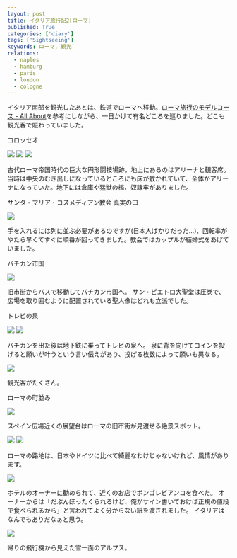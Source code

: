 ```yaml
---
layout: post
title: イタリア旅行記2[ローマ]
published: True
categories: ['diary']
tags: ['Sightseeing']
keywords: ローマ, 観光
relations:
  - naples
  - hamburg
  - paris
  - london
  - cologne
---
```


イタリア南部を観光したあとは、鉄道でローマへ移動。[ローマ旅行のモデルコース - All About](http://allabout.co.jp/gm/gc/7407/)を参考にしながら、一日かけて有名どころを巡りました。どこも観光客で賑わっていました。

<p class="injection-center">コロッセオ</p>

<img src="https://dl.dropboxusercontent.com/u/12208857/img/roma01.jpg" class="image-on-frame">

<img src="https://dl.dropboxusercontent.com/u/12208857/img/roma02.jpg" class="image-on-frame">

<img src="https://dl.dropboxusercontent.com/u/12208857/img/roma03.jpg" class="image-on-frame">

古代ローマ帝国時代の巨大な円形闘技場跡。地上にあるのはアリーナと観客席。当時は中央のむき出しになっているところにも床が敷かれていて、全体がアリーナになっていた。地下には倉庫や猛獣の檻、奴隷牢がありました。

<p class="injection-center">サンタ・マリア・コスメディアン教会 真実の口</p>

<img src="https://dl.dropboxusercontent.com/u/12208857/img/roma11.jpg" class="image-on-frame">

手を入れるには列に並ぶ必要があるのですが(日本人ばかりだった...)、回転率がやたら早くてすぐに順番が回ってきました。教会ではカップルが結婚式をあげていました。

<p class="injection-center">バチカン市国</p>

<img src="https://dl.dropboxusercontent.com/u/12208857/img/roma31.jpg" class="image-on-frame">

旧市街からバスで移動してバチカン市国へ。
サン・ピエトロ大聖堂は圧巻で、広場を取り囲むように配置されている聖人像はどれも立派でした。

<p class="injection-center">トレビの泉</p>

<img src="https://dl.dropboxusercontent.com/u/12208857/img/roma21.jpg" class="image-on-frame">

<img src="https://dl.dropboxusercontent.com/u/12208857/img/roma22.jpg" class="image-on-frame">

バチカンを出た後は地下鉄に乗ってトレビの泉へ。
泉に背を向けてコインを投げると願いが叶うという言い伝えがあり、投げる枚数によって願いも異なる。

<img src="https://dl.dropboxusercontent.com/u/12208857/img/roma23.jpg" class="image-on-frame">

観光客がたくさん。

<p class="injection-center">ローマの町並み</p>

<img src="https://dl.dropboxusercontent.com/u/12208857/img/roma41.jpg" class="image-on-frame">

スペイン広場近くの展望台はローマの旧市街が見渡せる絶景スポット。

<img src="https://dl.dropboxusercontent.com/u/12208857/img/roma42.jpg" class="image-on-frame">

<img src="https://dl.dropboxusercontent.com/u/12208857/img/roma43.jpg" class="image-on-frame">

ローマの路地は、日本やドイツに比べて綺麗なわけじゃないけれど、風情があります。

<img src="https://dl.dropboxusercontent.com/u/12208857/img/roma44.jpg" class="image-on-frame">

ホテルのオーナーに勧められて、近くのお店でボンゴレビアンコを食べた。
オーナーからは「だぶんぼったくられるけど、俺がサイン書いておけば正規の値段で食べられるから」と言われてよく分からない紙を渡されました。
イタリアはなんでもありだなぁと思う。

<img src="https://dl.dropboxusercontent.com/u/12208857/img/roma51.jpg" class="image-on-frame">

帰りの飛行機から見えた雪一面のアルプス。
